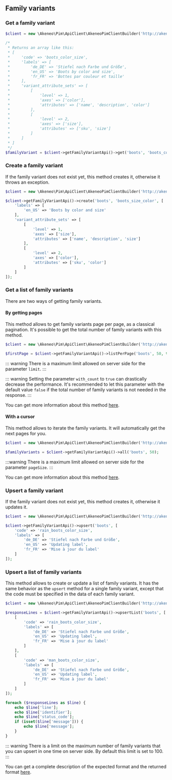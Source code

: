 ## Family variants

### Get a family variant

```php
$client = new \Akeneo\Pim\ApiClient\AkeneoPimClientBuilder('http://akeneo.com/')->buildAuthenticatedByPassword('client_id', 'secret', 'admin', 'admin');
                     
/*
 * Returns an array like this:
 * [
 *     'code' => 'boots_color_size',
 *     'labels' => [
 *         'de_DE' => 'Stiefel nach Farbe und Größe',
 *         'en_US' => 'Boots by color and size',
 *         'fr_FR' => 'Bottes par couleur et taille'
 *     ],
 *     'variant_attribute_sets' => [
 *         [
 *             'level' => 1,
 *             'axes' => ['color'],
 *             'attributes' => ['name', 'description', 'color']
 *         ],
 *         [
 *             'level' => 2,
 *             'axes' => ['size'],
 *             'attributes' => ['sku', 'size']
 *         ]
 *     ]
 * ]
 */
$familyVariant = $client->getFamilyVariantApi()->get('boots', 'boots_color_size');
```

### Create a family variant

If the family variant does not exist yet, this method creates it, otherwise it throws an exception.

```php
$client = new \Akeneo\Pim\ApiClient\AkeneoPimClientBuilder('http://akeneo.com/')->buildAuthenticatedByPassword('client_id', 'secret', 'admin', 'admin');

$client->getFamilyVariantApi()->create('boots', 'boots_size_color', [
    'labels' => [
        'en_US' => 'Boots by color and size'
    ],
    'variant_attribute_sets' => [
        [
            'level' => 1,
            'axes' => ['size'],
            'attributes' => ['name', 'description', 'size']
        ],
        [
            'level' => 2,
            'axes' => ['color'],
            'attributes' => ['sku', 'color']
        ]
    ]
]);
```

### Get a list of family variants

There are two ways of getting family variants.

#### By getting pages

This method allows to get family variants page per page, as a classical pagination.
It's possible to get the total number of family variants with this method.

```php
$client = new \Akeneo\Pim\ApiClient\AkeneoPimClientBuilder('http://akeneo.com/')->buildAuthenticatedByPassword('client_id', 'secret', 'admin', 'admin');

$firstPage = $client->getFamilyVariantApi()->listPerPage('boots', 50, true);
```

::: warning
There is a maximum limit allowed on server side for the parameter `limit`.
:::

::: warning
Setting the parameter `with_count`  to `true`  can drastically decrease the performance.
It's recommended to let this parameter with the default value `false` if the total number of family variants is not needed in the response.
:::

You can get more information about this method [here](/php-client/list-resources.html#by-getting-pages).

#### With a cursor

This method allows to iterate the family variants. It will automatically get the next pages for you.

```php
$client = new \Akeneo\Pim\ApiClient\AkeneoPimClientBuilder('http://akeneo.com/')->buildAuthenticatedByPassword('client_id', 'secret', 'admin', 'admin');

$familyVariants = $client->getFamilyVariantApi()->all('boots', 50);
```

:::warning
There is a maximum limit allowed on server side for the parameter `pageSize`.
:::

You can get more information about this method [here](/php-client/list-resources.html#with-a-cursor).

### Upsert a family variant

If the family variant does not exist yet, this method creates it, otherwise it updates it.

```php
$client = new \Akeneo\Pim\ApiClient\AkeneoPimClientBuilder('http://akeneo.com/')->buildAuthenticatedByPassword('client_id', 'secret', 'admin', 'admin');

$client->getFamilyVariantApi()->upsert('boots', [
    'code' => 'rain_boots_color_size',
    'labels' => [
        'de_DE' => 'Stiefel nach Farbe und Größe',
        'en_US' => 'Updating label',
        'fr_FR' => 'Mise à jour du label'
    ]
]);
```

### Upsert a list of family variants

This method allows to create or update a list of family variants.
It has the same behavior as the `upsert` method for a single family variant, except that the code must be specified in the data of each family variant.


```php
$client = new \Akeneo\Pim\ApiClient\AkeneoPimClientBuilder('http://akeneo.com/')->buildAuthenticatedByPassword('client_id', 'secret', 'admin', 'admin');

$responseLines = $client->getFamilyVariantApi()->upsertList('boots', [
    [
        'code' => 'rain_boots_color_size',
        'labels' => [
            'de_DE' => 'Stiefel nach Farbe und Größe',
            'en_US' => 'Updating label',
            'fr_FR' => 'Mise à jour du label'
        ]
    ],
    [
        'code' => 'man_boots_color_size',
        'labels' => [
            'de_DE' => 'Stiefel nach Farbe und Größe',
            'en_US' => 'Updating label',
            'fr_FR' => 'Mise à jour du label'
        ]
    ]
]);

foreach ($responseLines as $line) {
    echo $line['line'];
    echo $line['identifier'];
    echo $line['status_code'];
    if (isset($line['message'])) {
        echo $line['message'];
    }
}
```

::: warning
There is a limit on the maximum number of family variants that you can upsert in one time on server side. By default this limit is set to 100.
:::

You can get a complete description of the expected format and the returned format [here](/api-reference.html#get_families__family_code__variants).
